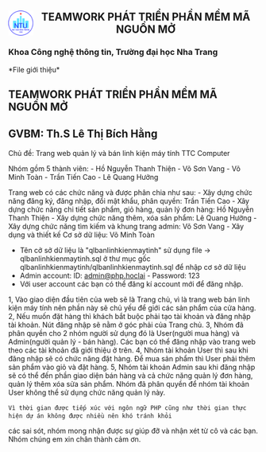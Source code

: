 <h2><img style="float: left" src="NTU_logo.png" width="50" height="50"><center> TEAMWORK PHÁT TRIỂN PHẦN MỀM MÃ NGUỒN MỞ</center></h2>
<h3>Khoa Công nghệ thông tin, Trường đại học Nha Trang</h3>
                                        *File giới thiệu*
 <h2>TEAMWORK PHÁT TRIỂN PHẦN MỀM MÃ NGUỒN MỞ</h2>
 <h2>GVBM: Th.S Lê Thị Bích Hằng</h2>
Chủ đề: Trang web quản lý và bán linh kiện máy tính TTC Computer

Nhóm gồm 5 thành viên: 
    - Hồ Nguyễn Thanh Thiện
    - Võ Sơn Vang
    - Võ Minh Toàn
    - Trần Tiến Cao
    - Lê Quang Hưởng

Trang web có các chức năng và được phân chia như sau:
    - Xây dựng chức năng đăng ký, đăng nhập, đổi mật khẩu, phân quyền: Trần Tiến Cao
    - Xây dựng chức năng chi tiết sản phẩm, giỏ hàng, quản lý đơn hàng: Hồ Nguyễn Thanh Thiện
    - Xây dựng chức năng thêm, xóa sản phẩm: Lê Quang Hưởng
    - Xây dựng chức năng tìm kiếm và khung trang admin: Võ Sơn Vang
    - Xây dụng và thiết kế Cơ sở dữ liệu: Võ Minh Toàn

* Tên cở sở dữ liệu là "qlbanlinhkienmaytinh"
sử dụng file -> qlbanlinhkienmaytinh.sql ở thư mục gốc qlbanlinhkienmaytinh/qlbanlinhkienmaytinh.sql để nhập cơ sở dữ liệu
* Admin account: 
    ID: admin@php.hoclai - Password: 123
* Với user account các bạn có thể đăng kí account mới để đăng nhập.

1, Vào giao diện đầu tiên của web sẽ là Trang chủ, vì là trang web bán linh kiện máy tính 
nên phần này sẽ chủ yếu để giới các sản phẩm của cửa hàng.
2, Nếu muốn đặt hàng thì khách bắt buộc phải tạo tài khoản và đăng nhập tài khoản.
Nút đăng nhập sẽ nằm ở góc phải của Trang chủ.
3, Nhóm đã phân quyền cho 2 nhóm người sử dụng đó là User(người mua hàng) và Admin(người quản lý - bán hàng).
Các bạn có thể đăng nhập vào trang web theo các tài khoản đã giới thiệu ở trên.
4, Nhóm tài khoản User thì sau khi đăng nhập sẽ có chức năng đặt hàng.
Để mua sản phẩm thì User phải thêm sản phẩm vào giỏ và đặt hàng.
5, Nhóm tài khoản Admin sau khi đăng nhập sẽ có thể đến phần giao diện bán hàng và cả chức năng quản lý đơn hàng,
quản lý thêm xóa sửa sản phẩm.
Nhóm đã phân quyền để nhóm tài khoản User không thể sử dụng chức năng quản lý này.


    Vì thời gian được tiếp xúc với ngôn ngữ PHP cũng như thời gian thực hiện dự án không được nhiều nên khó tránh khỏi
các sai sót, nhóm mong nhận được sự giúp đỡ và nhận xét từ cô và các bạn. Nhóm chúng em xin chân thành cảm ơn.
